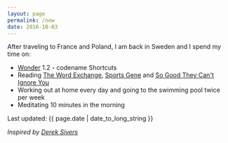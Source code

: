 ```yaml
---
layout: page
permalink: /now
date: 2016-10-03
---
```


After traveling to France and Poland, I am back in Sweden and I spend my time on:

- [Wonder](/wonder) 1.2 - codename Shortcuts
- Reading [The Word Exchange](https://www.amazon.com/Word-Exchange-Novel-Alena-Graedon/dp/0385537654?tag=jonathanthiry-20), [Sports Gene](https://www.amazon.com/Sports-Gene-Extraordinary-Athletic-Performance/dp/161723012X?tag=jonathanthiry-20) and [So Good They Can't Ignore You](https://www.amazon.com/Good-They-Cant-Ignore-You/dp/1455509124?tag=jonathanthiry-20)
- Working out at home every day and going to the swimming pool twice per week
- Meditating 10 minutes in the morning

Last updated: {{ page.date | date_to_long_string }}

*Inspired by [Derek Sivers](https://sivers.org/nowff)*
